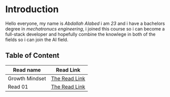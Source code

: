 # Introduction
Hello everyone,
my name is *Abdallah Alabed* i am *23* and i have a bachelors degree in *mechatronucs engineering*, i joined this course so i can become a full-stack developer and hopefully combine the knowlege in both of the fields so i can join the AI field.

## Table of Content

|Read name | Read Link|
|-----|-----|
|Growth Mindset | [The Read Link](https://replit.com/@abdalabed/Reading-Notes#Growth.md)|
|Read 01 | [The Read Link](https://replit.com/@abdalabed/Reading-Notes#Read01.md)|